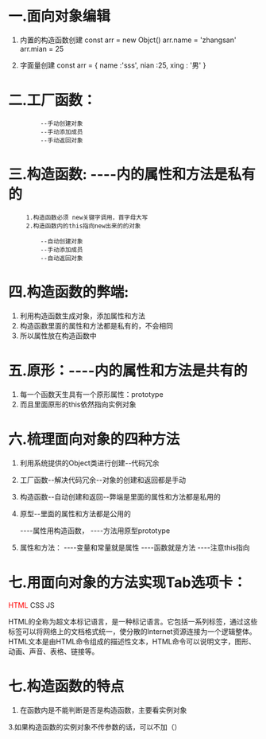 # 一.面向对象编辑
1. 内置的构造函数创建
const arr = new Objct()
      arr.name = 'zhangsan'
      arr.mian = 25

2. 字面量创建
const arr = {
  name :'sss',
  nian :25,
  xing : '男'
}

# 二.工厂函数：

             --手动创建对象
             --手动添加成员
             --手动返回对象
 <script>
function sss(index,value){
  const arr = new Object()
      arr.name = 'zhangsan'
      arr.mian = 25
      return arr
}
let brr = sss('shenfen','anhui')
console.log(brr); //{name: "zhangsan", mian: 25}
console.log(brr.name)//zhangsan
 </script>

# 三.构造函数: ----内的属性和方法是私有的
         1.构造函数必须 new关键字调用，首字母大写
         2.构造函数内的this指向new出来的的对象

             --自动创建对象
             --手动添加成员
             --自动返回对象
<script>
  function Person(mane,age){           1.为：构造函数，用来存储p1,p2的属性名和属性值
    this.name = age  
  }
  Person.prototype.show = function(){  2.为：原型，用来存储p1,p2的方法
    console.log('我是构造函数的方法');
  }
  let p1 = new Person('xing','zhangsan') 3.p1的属性存入构造函数内
  console.log(p1.name，p1.age)
  let p2 = new Person('xingbie','wangwu')
  console.log(p2.name)
  p1.show()
  p2.show()
  console.log('我是构造函数的方法')
</script>

# 四.构造函数的弊端:
1. 利用构造函数生成对象，添加属性和方法
2. 构造函数里面的属性和方法都是私有的，不会相同
3. 所以属性放在构造函数中

# 五.原形：----内的属性和方法是共有的
1. 每一个函数天生具有一个原形属性：prototype
2. 而且里面原形的this依然指向实例对象
<script>
  function Person(mane,age){
    this.name = age  
  }
  Person.prototype.show = function(){
    console.log('我是构造函数的方法');
  }
  let p1 = new Person('xing','zhangsan')
  console.log(p1.name)
  let p2 = new Person('xingbie','wangwu')
  console.log(p2.name)
  p1.show()
  p2.show()
  console.log('我是构造函数的方法')
</script>

# 六.梳理面向对象的四种方法
1. 利用系统提供的Object类进行创建--代码冗余
2. 工厂函数--解决代码冗余--对象的创建和返回都是手动
3. 构造函数--自动创建和返回--弊端是里面的属性和方法都是私用的
4. 原型--里面的属性和方法都是公用的

      ----属性用构造函数，
      ----方法用原型prototype

5. 属性和方法：
            ----变量和常量就是属性
            ----函数就是方法
            ----注意this指向

# 七.用面向对象的方法实现Tab选项卡：
<style>
  .father a {
      text-decoration: none;
  }
  a.active {                              
    color: red;
  }
  .father p {
      display: none;
  }   
</style>
<body>
   <div class="father">
    <a href="" class="active">HTML</a>     
    <a href="">CSS</a>
    <a href="">JS</a>
    <p style='display:block'>HTML的全称为超文本标记语言，是一种标记语言。它包括一系列标签，通过这些标签可以将网络上的文档格式统一，使分散的Internet资源连接为一个逻辑整体。HTML文本是由HTML命令组成的描述性文本，HTML命令可以说明文字，图形、动画、声音、表格、链接等。</p>
    <p>层叠样式表(英文全称：Cascading Style Sheets)是一种用来表现HTML（标准通用标记语言的一个应用）或XML（标准通用标记语言的一个子集）等文件样式的计算机语言。CSS不仅可以静态地修饰网页，还可以配合各种脚本语言动态地对网页各元素进行格式化。</p>
    <p>JavaScript（简称“JS”） 是一种具有函数优先的轻量级，解释型或即时编译型的编程语言。虽然它是作为开发Web页面的脚本语言而出名，但是它也被用到了很多非浏览器环境中，JavaScript 基于原型编程、多范式的动态脚本语言，并且支持面向对象、命令式、声明式、函数式编程范式。</p>
   </div>
</body>
</html>
</html>
<script>
  function Tab(){  3.构造函数的属性
    this.a = document.querySelectorAll('.father a')
    this.p = document.querySelectorAll('.father p')
    4.this指向当前的对象属性
  }
  Tab.prototype.show = function(){
    for(let i=0;i<this.a.length;i++){
      this.a[i].onmouseenter = ()=>{
        for(let j=0;j<this.a.length;j++){
          this.a[j].className = ''
          this.p[j].style.display = 'none'
        }
        this.a[i].className = 'active'
        this.p[i].style.display = 'block'        
      }
    }
  }
  ti = new Tab()   1.ti为：实例对象构造函数
  ti.show()        2.ti为：引用方法
</script>

# 七.构造函数的特点
1. 在函数内是不能判断是否是构造函数，主要看实例对象
<script>
function Person(){
   return '你好'
}
console.log(Person())  //普通函数调用
console.log(new Person())  //构造函数使用

2. 以new操作符调用函数的时候，函数内部会发生变化：

              ###--new内的this指向当前的实例对象

（1） 创建一个空对象，并且this变量会引用该对象
（2） 属性和方法被加入到this引用对象中
（3） 并且最后隐式的返回this

<script>
function Person(name,age){
   this.name = name
   this.age = age
   this.show = function(){
    console.log('构造函数里面的方法')
  } 
}
let p1 = new Person('lisi',20)
console.log(new Person())
</script>

3.如果构造函数的实例对象不传参数的话，可以不加（）
<script>
function Person(name,age){
   this.name = name
   this.age = age
}
let p1 = new Person
</script>
